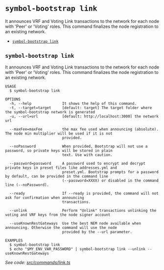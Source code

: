 `symbol-bootstrap link`
=======================

It announces VRF and Voting Link transactions to the network for each node with 'Peer' or 'Voting' roles. This command finalizes the node registration to an existing network.

* [`symbol-bootstrap link`](#symbol-bootstrap-link)

## `symbol-bootstrap link`

It announces VRF and Voting Link transactions to the network for each node with 'Peer' or 'Voting' roles. This command finalizes the node registration to an existing network.

```
USAGE
  $ symbol-bootstrap link

OPTIONS
  -h, --help              It shows the help of this command.
  -t, --target=target     [default: target] The target folder where the symbol-bootstrap network is generated
  -u, --url=url           [default: http://localhost:3000] the network url

  --maxFee=maxFee         the max fee used when announcing (absolute). The node min multiplier will be used if it is not
                          provided.

  --noPassword            When provided, Bootstrap will not use a password, so private keys will be stored in plain
                          text. Use with caution.

  --password=password     A password used to encrypt and decrypt private keys in preset files like addresses.yml and
                          preset.yml. Bootstrap prompts for a password by default, can be provided in the command line
                          (--password=XXXX) or disabled in the command line (--noPassword).

  --ready                 If --ready is provided, the command will not ask for confirmation when announcing
                          transactions.

  --unlink                Perform "Unlink" transactions unlinking the voting and VRF keys from the node signer account

  --useKnownRestGateways  Use the best NEM node available when announcing. Otherwise the command will use the node
                          provided by the --url parameter.

EXAMPLES
  $ symbol-bootstrap link
  $ echo "$MY_ENV_VAR_PASSWORD" | symbol-bootstrap link --unlink --useKnownRestGateways
```

_See code: [src/commands/link.ts](https://github.com/nemtech/symbol-bootstrap/blob/v0.4.5/src/commands/link.ts)_
